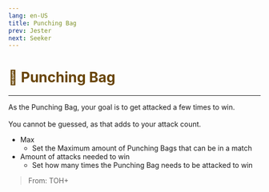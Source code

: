 ```yaml
---
lang: en-US
title: Punching Bag
prev: Jester
next: Seeker
---
```


# <font color="#684405">🤕 <b>Punching Bag</b></font> <Badge text="Evil" type="tip" vertical="middle"/>
---

As the Punching Bag, your goal is to get attacked a few times to win.<br><br>
You cannot be guessed, as that adds to your attack count.
* Max
  * Set the Maximum amount of Punching Bags that can be in a match
* Amount of attacks needed to win
  * Set how many times the Punching Bag needs to be attacked to win

> From: TOH+